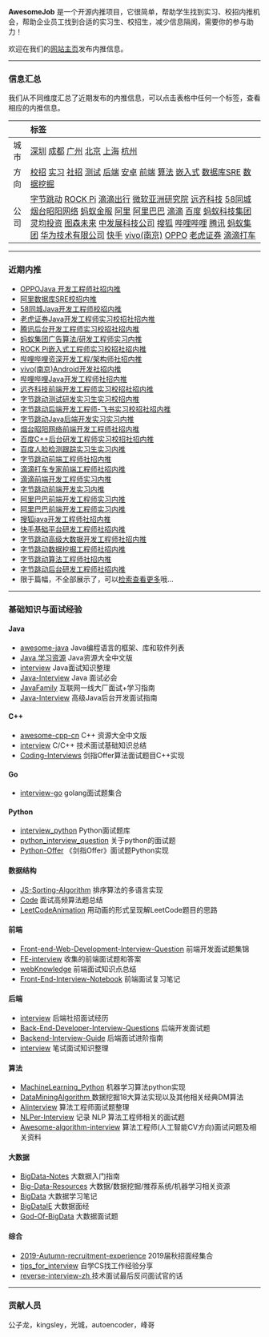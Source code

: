 
 
**AwesomeJob** 是一个开源内推项目，它很简单，帮助学生找到实习、校招内推机会，帮助企业员工找到合适的实习生、校招生，减少信息隔阂，需要你的参与助力！

欢迎在我们的[网站主页](https://awesomejob.gitee.io/)发布内推信息。


--- 
### 信息汇总

我们从不同维度汇总了近期发布的内推信息，可以点击表格中任何一个标签，查看相应的内推信息。

||标签|
|:---:|:---|
|城市|[深圳](https://awesomejob.gitee.io/tags/深圳)	[成都](https://awesomejob.gitee.io/tags/成都)	[广州](https://awesomejob.gitee.io/tags/广州)	[北京](https://awesomejob.gitee.io/tags/北京)	[上海](https://awesomejob.gitee.io/tags/上海)	[杭州](https://awesomejob.gitee.io/tags/杭州)|
|方向|[校招](https://awesomejob.gitee.io/series/校招)	[实习](https://awesomejob.gitee.io/series/实习)	[社招](https://awesomejob.gitee.io/series/社招)	[测试](https://awesomejob.gitee.io/categories/测试)	[后端](https://awesomejob.gitee.io/categories/后端)	[安卓](https://awesomejob.gitee.io/categories/安卓)	[前端](https://awesomejob.gitee.io/categories/前端)	[算法](https://awesomejob.gitee.io/categories/算法)	[嵌入式](https://awesomejob.gitee.io/categories/嵌入式)	[数据库SRE](https://awesomejob.gitee.io/categories/数据库sre)	[数据挖掘](https://awesomejob.gitee.io/categories/数据挖掘)|
|公司|[字节跳动](https://awesomejob.gitee.io/tags/字节跳动)	[ROCK Pi](https://awesomejob.gitee.io/tags/rock-pi)	[滴滴出行](https://awesomejob.gitee.io/tags/滴滴出行)	[微软亚洲研究院](https://awesomejob.gitee.io/tags/微软亚洲研究院)	[远齐科技](https://awesomejob.gitee.io/tags/远齐科技)	[58同城](https://awesomejob.gitee.io/tags/58同城)	[烟台昭阳网络](https://awesomejob.gitee.io/tags/烟台昭阳网络)	[蚂蚁金服](https://awesomejob.gitee.io/tags/蚂蚁金服)	[阿里](https://awesomejob.gitee.io/tags/阿里)	[阿里巴巴](https://awesomejob.gitee.io/tags/阿里巴巴)	[滴滴](https://awesomejob.gitee.io/tags/滴滴)	[百度](https://awesomejob.gitee.io/tags/百度)	[蚂蚁科技集团](https://awesomejob.gitee.io/tags/蚂蚁科技集团)	[灵均投资](https://awesomejob.gitee.io/tags/灵均投资)	[图森未来](https://awesomejob.gitee.io/tags/图森未来)	[中发展科技公司](https://awesomejob.gitee.io/tags/中发展科技公司)	[搜狐](https://awesomejob.gitee.io/tags/搜狐)	[哔哩哔哩](https://awesomejob.gitee.io/tags/哔哩哔哩)	[腾讯](https://awesomejob.gitee.io/tags/腾讯)	[蚂蚁集团](https://awesomejob.gitee.io/tags/蚂蚁集团)	[华为技术有限公司](https://awesomejob.gitee.io/tags/华为技术有限公司)	[快手](https://awesomejob.gitee.io/tags/快手)	[vivo(南京)](https://awesomejob.gitee.io/tags/vivo(南京))	[OPPO](https://awesomejob.gitee.io/tags/oppo)	[老虎证券](https://awesomejob.gitee.io/tags/老虎证券)	[滴滴打车](https://awesomejob.gitee.io/tags/滴滴打车)|
--- 

### 近期内推 
- [OPPOJava 开发工程师社招内推](https://awesomejob.gitee.io/posts/jobs/job_39)
- [阿里数据库SRE校招内推](https://awesomejob.gitee.io/posts/jobs/job_38)
- [58同城Java开发工程师校招内推](https://awesomejob.gitee.io/posts/jobs/job_37)
- [老虎证券Java开发工程师实习校招社招内推](https://awesomejob.gitee.io/posts/jobs/job_36)
- [腾讯后台开发工程师实习校招社招内推](https://awesomejob.gitee.io/posts/jobs/job_35)
- [蚂蚁集团广告算法/研发工程师实习内推](https://awesomejob.gitee.io/posts/jobs/job_34)
- [ROCK Pi嵌入式工程师实习校招社招内推](https://awesomejob.gitee.io/posts/jobs/job_33)
- [哔哩哔哩资深开发工程/架构师社招内推](https://awesomejob.gitee.io/posts/jobs/job_32)
- [vivo(南京)Android开发社招内推](https://awesomejob.gitee.io/posts/jobs/job_31)
- [哔哩哔哩Java开发工程师社招内推](https://awesomejob.gitee.io/posts/jobs/job_30)
- [远齐科技前端开发工程师实习校招社招内推](https://awesomejob.gitee.io/posts/jobs/job_29)
- [字节跳动测试研发实习生实习校招内推](https://awesomejob.gitee.io/posts/jobs/job_28)
- [字节跳动后端开发工程师-飞书实习校招社招内推](https://awesomejob.gitee.io/posts/jobs/job_27)
- [字节跳动Java后端开发实习实习内推](https://awesomejob.gitee.io/posts/jobs/job_26)
- [烟台昭阳网络前端开发工程师社招内推](https://awesomejob.gitee.io/posts/jobs/job_25)
- [百度C++后台研发工程师实习校招社招内推](https://awesomejob.gitee.io/posts/jobs/job_24)
- [百度人脸检测跟踪实习生实习内推](https://awesomejob.gitee.io/posts/jobs/job_23)
- [字节跳动前端工程师社招内推](https://awesomejob.gitee.io/posts/jobs/job_22)
- [滴滴打车专家前端工程师社招内推](https://awesomejob.gitee.io/posts/jobs/job_21)
- [滴滴前端开发工程师实习内推](https://awesomejob.gitee.io/posts/jobs/job_20)
- [字节跳动前端开发实习内推](https://awesomejob.gitee.io/posts/jobs/job_19)
- [阿里巴巴前端开发工程师实习内推](https://awesomejob.gitee.io/posts/jobs/job_18)
- [阿里巴巴前端开发工程师实习内推](https://awesomejob.gitee.io/posts/jobs/job_17)
- [搜狐java开发工程师社招内推](https://awesomejob.gitee.io/posts/jobs/job_16)
- [快手基础平台研发工程师社招内推](https://awesomejob.gitee.io/posts/jobs/job_15)
- [字节跳动高级大数据开发工程师社招内推](https://awesomejob.gitee.io/posts/jobs/job_14)
- [字节跳动数据挖掘工程师社招内推](https://awesomejob.gitee.io/posts/jobs/job_13)
- [字节跳动算法工程师社招内推](https://awesomejob.gitee.io/posts/jobs/job_12)
- [字节跳动后台研发工程师社招内推](https://awesomejob.gitee.io/posts/jobs/job_11)
- 限于篇幅，不全部展示了，可以[检索查看更多](https://awesomejob.gitee.io/)哦...
--- 

### 基础知识与面试经验

#### Java

- [awesome-java](https://github.com/akullpp/awesome-java) Java编程语言的框架、库和软件列表
- [Java 学习资源](https://github.com/jobbole/awesome-java-cn)  Java资源大全中文版
- [interview](https://github.com/hadyang/interview)  Java面试知识整理
- [Java-Interview](https://github.com/gzc426/Java-Interview) Java 面试必会
- [JavaFamily](https://github.com/AobingJava/JavaFamily) 互联网一线大厂面试+学习指南
- [Java-Interview](https://github.com/xbox1994/Java-Interview) 高级Java后台开发面试指南

#### C++

- [awesome-cpp-cn](https://github.com/jobbole/awesome-cpp-cn) C++ 资源大全中文版
- [interview](https://github.com/huihut/interview) C/C++ 技术面试基础知识总结
- [Coding-Interviews](https://github.com/ZYZMZM/Coding-Interviews) 剑指Offer算法面试题目C++实现

#### Go

- [interview-go](https://github.com/lifei6671/interview-go) golang面试题集合

#### Python

- [interview_python](https://github.com/taizilongxu/interview_python) Python面试题库
- [python_interview_question](https://github.com/kenwoodjw/python_interview_question) 关于python的面试题
- [Python-Offer](https://github.com/JushuangQiao/Python-Offer) 《剑指Offer》面试题Python实现

#### 数据结构

- [JS-Sorting-Algorithm](https://github.com/hustcc/JS-Sorting-Algorithm) 排序算法的多语言实现
- [Code](https://github.com/Making-It/Code) 面试高频算法题总结
- [LeetCodeAnimation](https://github.com/MisterBooo/LeetCodeAnimation) 用动画的形式呈现解LeetCode题目的思路


#### 前端

- [Front-end-Web-Development-Interview-Question](https://github.com/paddingme/Front-end-Web-Development-Interview-Question) 前端开发面试题集锦 
- [FE-interview](https://github.com/qiu-deqing/FE-interview) 收集的前端面试题和答案
- [webKnowledge](https://github.com/huyaocode/webKnowledge) 前端面试知识点总结
- [Front-End-Interview-Notebook](https://github.com/CavsZhouyou/Front-End-Interview-Notebook) 前端面试复习笔记

#### 后端

- [interview](https://github.com/aylei/interview) 后端社招面试经历
- [Back-End-Developer-Interview-Questions](https://github.com/monklof/Back-End-Developer-Interview-Questions) 后端开发面试题
- [Backend-Interview-Guide](https://github.com/CyC2018/Backend-Interview-Guide) 后端面试进阶指南
- [interview](https://github.com/HIT-Alibaba/interview) 笔试面试知识整理


#### 算法

- [MachineLearning_Python](https://github.com/lawlite19/MachineLearning_Python) 机器学习算法python实现
- [DataMiningAlgorithm ](https://github.com/linyiqun/DataMiningAlgorithm)数据挖掘18大算法实现以及其他相关经典DM算法
- [AIinterview](https://github.com/PPshrimpGo/AIinterview) 算法工程师面试题整理
- [NLPer-Interview](https://github.com/songyingxin/NLPer-Interview) 记录 NLP 算法工程师相关的面试题
- [Awesome-algorithm-interview](https://github.com/lcylmhlcy/Awesome-algorithm-interview) 算法工程师(人工智能CV方向)面试问题及相关资料

#### 大数据

- [BigData-Notes](https://github.com/heibaiying/BigData-Notes) 大数据入门指南 
- [Big-Data-Resources](https://github.com/weiweifan/Big-Data-Resources) 大数据/数据挖掘/推荐系统/机器学习相关资源
- [BigData](https://github.com/sunnyandgood/BigData) 大数据学习笔记
- [BigDataIE](https://github.com/WadeStack/BigDataIE) 大数据面经
- [God-Of-BigData](https://github.com/wangzhiwubigdata/God-Of-BigData) 大数据面试题

#### 综合

- [2019-Autumn-recruitment-experience](https://github.com/zslomo/2019-Autumn-recruitment-experience) 2019届秋招面经集合
- [tips_for_interview](https://github.com/conanhujinming/tips_for_interview) 自学CS找工作经验分享
- [reverse-interview-zh ](https://github.com/yifeikong/reverse-interview-zh)技术面试最后反问面试官的话

--- 
### 贡献人员
公子龙，kingsley，光城，autoencoder，峰哥
